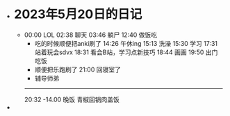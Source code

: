 - # 2023年5月20日的日记
	- 00:00
	  LOL
	  02:38
	  聊天
	  03:46
	  躺尸
	  12:40
	  做饭吃
	  * 吃的时候顺便把anki刷了
	  14:26
	  午休ing
	  15:13 
	  洗澡
	  15:30
	  学习
	  17:31
	  站着玩会sdvx
	  18:31
	  看会B站，学习点新技巧
	  18:44
	  画画
	  19:50
	  出门吃饭
	  * 顺便把乐跑刷了
	  21:00
	  回寝室了
	  * 辅导师弟
	  ---
	  20:32
	  -14.00
	  晚饭
	  青椒回锅肉盖饭
-